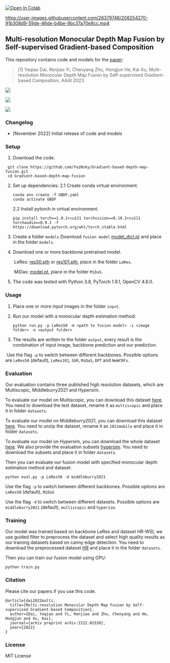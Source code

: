 [![Open In Colab](https://colab.research.google.com/assets/colab-badge.svg)](https://colab.research.google.com/github/1kaiser/Gradient-based-depth-map-fusion/blob/main/Depth_Map_LeRes.ipynb)



https://user-images.githubusercontent.com/26379748/208254270-91b308d9-59de-46de-b4be-9bc37a70e8cc.mp4


## Multi-resolution Monocular Depth Map Fusion by Self-supervised Gradient-based Composition

This repository contains code and models for the [paper](https://arxiv.org/pdf/2212.01538.pdf):

> [1] Yaqiao Dai, Renjiao Yi, Chenyang Zhu, Hongjun He, Kai Xu,  Multi-resolution Monocular Depth Map Fusion by Self-supervised  Gradient-based Composition, AAAI 2023

![](./figures/1.gif)

![](./figures/2.gif)

![](./figures/3.gif)

### Changelog 

* [November 2022] Initial release of code and models

### Setup 

1) Download the code.
```shell
 git clone https://github.com/YuiNsky/Gradient-based-depth-map-fusion.git
 cd Gradient-based-depth-map-fusion
```




2. Set up dependencies: 
    2.1  Create conda virtual environment.
    
    ```shell
    conda env create -f GBDF.yaml
    conda activate GBDF
    ```
    
    2.2  Install pytorch in virtual environment.
    ```shell
    pip install torch==1.9.1+cu111 torchvision==0.10.1+cu111 torchaudio==0.9.1 -f https://download.pytorch.org/whl/torch_stable.html
    ```



3. Create a folder `models` Download `fusion model` [model_dict.pt](https://github.com/1kaiser/Gradient-based-depth-map-fusion/releases/download/v0.1/model_dict.pt) and place in the folder `models`.

   


4. Download one or more backbone pretrained model.

     ​     LeRes: [res50.pth](https://github.com/1kaiser/Gradient-based-depth-map-fusion/releases/download/v0.1/res50.pth) or [res101.pth](https://github.com/1kaiser/Gradient-based-depth-map-fusion/releases/download/v0.1/res101.pth), place in the folder `LeRes`.

   ​     MiDas: [model.pt](https://github.com/1kaiser/Gradient-based-depth-map-fusion/releases/download/v0.1/model.pt), place in the folder `MiDaS`.
    


5. The code was tested with Python 3.8, PyTorch 1.9.1, OpenCV 4.6.0.

### Usage 

1) Place one or more input images in the folder `input`.

2) Run our model with a monocular depth estimation method:

    ```shell
    python run.py -p LeRes50 -m <path to fusion model> -i <image folder> -o <output folder>
	```


3) The results are written to the folder `output`, every result is the combination of input image, backbone prediction and our prediction.

​		Use the flag `-p` to switch between different backbones. Possible options are `LeRes50` (default), `LeRes101`, `SGR`, `MiDaS`, `DPT` and `NeWCRFs`.

### Evaluation

Our evaluation contains three published high resolution datasets, which are Multiscopic, Middleburry2021 and Hypersim. 

To evaluate our model on Multiscopic, you can download this dataset [here](https://sites.google.com/view/multiscopic). You need to download the test dataset, rename it as `multiscopic` and place it in folder `datasets`.

To evaluate our model on Middleburry2021, you can download this dataset [here](https://vision.middlebury.edu/stereo/data/scenes2021/zip/all.zip). You need to unzip the dataset, rename it as `2021mobile`  and place it in folder `datasets`.

To evaluate our model on Hypersim, you can download the whole dataset [here](https://github.com/apple/ml-hypersim/blob/main/code/python/tools/dataset_download_images.py). We also provide the evaluation subsets [hypersim](https://shanghaitecheducn-my.sharepoint.com/:u:/g/personal/chenky12022_shanghaitech_edu_cn/EZcASVNppkNIo34mSBiXUjAByGyg4HCEXW0voRdnmT-sQg?e=1opopk). You need to download the subsets and place it in folder `datasets`.



Then you can evaluate our fusion model with specified monocular depth estimation method and dataset:

```shell
python eval.py -p LeRes50 -d middleburry2021
```

Use the flag `-p` to switch between different backbones. Possible options are `LeRes50` (default),  `MiDaS`

Use the flag `-d` to switch between different datasets. Possible options are `middleburry2021` (default), `multiscopic` and `hypersim`.

### Training

Our model was trained based on backbone LeRes and dataset HR-WSI, we use guided filter to preprocess the dataset and select high quality results as our training datasets based on canny edge detection. You need to download the preprocessed dataset [HR](https://shanghaitecheducn-my.sharepoint.com/:u:/g/personal/chenky12022_shanghaitech_edu_cn/EQWICYjodhFCjiimYsLSUDABI5-sYddf6MleupjU0RRPWQ?e=GahsRB) and place it in the folder `datasets`.

Then you can train our fusion model using GPU:

```shell
python train.py
```


### Citation

Please cite our papers if you use this code. 
```
@article{dai2022multi,
  title={Multi-resolution Monocular Depth Map Fusion by Self-supervised Gradient-based Composition},
  author={Dai, Yaqiao and Yi, Renjiao and Zhu, Chenyang and He, Hongjun and Xu, Kai},
  journal={arXiv preprint arXiv:2212.01538},
  year={2022}
}
```

### License 

MIT License 
